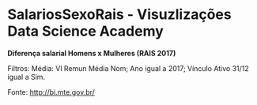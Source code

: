# SalariosSexoRais - Visuzlizações Data Science Academy

**Diferença salarial Homens x Mulheres (RAIS 2017)**

Filtros: Média: Vl Remun Média Nom; Ano igual a 2017; Vínculo Ativo 31/12 igual a Sim.

Fonte: http://bi.mte.gov.br/

